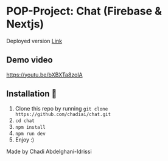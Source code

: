 # POP-Project: Chat (Firebase & Nextjs)
Deployed version [Link](https://chat-chadi.vercel.app/)


## Demo video
https://youtu.be/bXBXTa8zoIA

## Installation :wrench:

1. Clone this repo by running `git clone https://github.com/chadiai/chat.git`
2. `cd chat`
3. `npm install`
4. `npm run dev`
5. Enjoy :)



Made by Chadi Abdelghani-Idrissi
